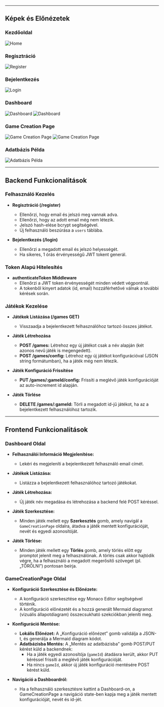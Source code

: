 
---

## Képek és Előnézetek

### Kezdőoldal
![Home](home.png)

### Regisztráció
![Register](register.png)

### Bejelentkezés
![Login](login.png)

### Dashboard
![Dashboard](dashboard.png)
![Dashboard](dasboard_bemutato.png)

### Game Creation Page
![Game Creation Page](gamecreationpage.png)
![Game Creation Page](gamecreationpage1.png)

### Adatbázis Példa
![Adatbázis Példa](database_example.png)


---

## Backend Funkcionalitások

### Felhasználó Kezelés
- **Regisztráció (/register)**
  - Ellenőrzi, hogy email és jelszó meg vannak adva.
  - Ellenőrzi, hogy az adott email még nem létezik.
  - Jelszó hash-elése bcrypt segítségével.
  - Új felhasználó beszúrása a `users` táblába.

- **Bejelentkezés (/login)**
  - Ellenőrzi a megadott email és jelszó helyességét.
  - Ha sikeres, 1 órás érvényességű JWT tokent generál.

### Token Alapú Hitelesítés
- **authenticateToken Middleware**
  - Ellenőrzi a JWT token érvényességét minden védett végpontnál.
  - A tokenből kinyert adatok (id, email) hozzáférhetővé válnak a további kérések során.

### Játékok Kezelése
- **Játékok Listázása (/games GET)**
  - Visszaadja a bejelentkezett felhasználóhoz tartozó összes játékot.

- **Játék Létrehozása**
  - **POST /games:** Létrehoz egy új játékot csak a név alapján (két azonos nevű játék is megengedett).
  - **POST /games/config:** Létrehoz egy új játékot konfigurációval (JSON string formátumban), ha a játék még nem létezik.

- **Játék Konfiguráció Frissítése**
  - **PUT /games/:gameId/config:** Frissíti a meglévő játék konfigurációját az auto-increment id alapján.

- **Játék Törlése**
  - **DELETE /games/:gameId:** Törli a megadott id-jű játékot, ha az a bejelentkezett felhasználóhoz tartozik.

---

## Frontend Funkcionalitások

### Dashboard Oldal
- **Felhasználói Információ Megjelenítése:**
  - Lekéri és megjeleníti a bejelentkezett felhasználó email címét.
  
- **Játékok Listázása:**
  - Listázza a bejelentkezett felhasználóhoz tartozó játékokat.
  
- **Játék Létrehozása:**
  - Új játék név megadása és létrehozása a backend felé POST kéréssel.
  
- **Játék Szerkesztése:**
  - Minden játék mellett egy **Szerkesztés** gomb, amely navigál a `GameCreationPage` oldalra, átadva a játék mentett konfigurációját, nevét és egyedi azonosítóját.
  
- **Játék Törlése:**
  - Minden játék mellett egy **Törlés** gomb, amely törlés előtt egy promptot jelenít meg a felhasználónak. A törlés csak akkor hajtódik végre, ha a felhasználó a megadott megerősítő szöveget (pl. „TÖRÖLNI”) pontosan beírja.

### GameCreationPage Oldal
- **Konfiguráció Szerkesztése és Előnézete:**
  - A konfiguráció szerkesztése egy Monaco Editor segítségével történik.
  - A konfiguráció előnézetét és a hozzá generált Mermaid diagramot (vizuális állapotdiagram) összecsukható szekciókban jeleníti meg.

- **Konfiguráció Mentése:**
  - **Lokális Előnézet:** A „Konfiguráció előnézet” gomb validálja a JSON-t, és generálja a Mermaid diagram kódot.
  - **Adatbázisba Mentés:** A „Mentés az adatbázisba” gomb POST/PUT kérést küld a backendnek:
    - Ha a játék egyedi azonosítója (`gameId`) átadásra került, akkor PUT kéréssel frissíti a meglévő játék konfigurációját.
    - Ha nincs `gameId`, akkor új játék konfiguráció mentésére POST kérést küld.
  
- **Navigáció a Dashboardról:**
  - Ha a felhasználó szerkesztésre kattint a Dashboard-on, a GameCreationPage a navigáció state-ben kapja meg a játék mentett konfigurációját, nevét és id-jét.

